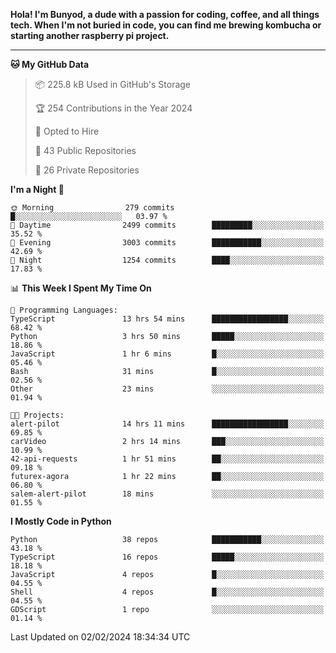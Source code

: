 <p>
<b>Hola! I'm Bunyod, a dude with a passion for coding, coffee, and all things tech. When I'm not buried in code, you can find me brewing kombucha or starting another raspberry pi project.</b>
</p>

---

<!--START_SECTION:waka-->
**🐱 My GitHub Data** 

> 📦 225.8 kB Used in GitHub's Storage 
 > 
> 🏆 254 Contributions in the Year 2024
 > 
> 💼 Opted to Hire
 > 
> 📜 43 Public Repositories 
 > 
> 🔑 26 Private Repositories 
 > 
**I'm a Night 🦉** 

```text
🌞 Morning                279 commits         █░░░░░░░░░░░░░░░░░░░░░░░░   03.97 % 
🌆 Daytime                2499 commits        █████████░░░░░░░░░░░░░░░░   35.52 % 
🌃 Evening                3003 commits        ███████████░░░░░░░░░░░░░░   42.69 % 
🌙 Night                  1254 commits        ████░░░░░░░░░░░░░░░░░░░░░   17.83 % 
```


📊 **This Week I Spent My Time On** 

```text
💬 Programming Languages: 
TypeScript               13 hrs 54 mins      █████████████████░░░░░░░░   68.42 % 
Python                   3 hrs 50 mins       █████░░░░░░░░░░░░░░░░░░░░   18.86 % 
JavaScript               1 hr 6 mins         █░░░░░░░░░░░░░░░░░░░░░░░░   05.46 % 
Bash                     31 mins             █░░░░░░░░░░░░░░░░░░░░░░░░   02.56 % 
Other                    23 mins             ░░░░░░░░░░░░░░░░░░░░░░░░░   01.94 % 

🐱‍💻 Projects: 
alert-pilot              14 hrs 11 mins      █████████████████░░░░░░░░   69.85 % 
carVideo                 2 hrs 14 mins       ███░░░░░░░░░░░░░░░░░░░░░░   10.99 % 
42-api-requests          1 hr 51 mins        ██░░░░░░░░░░░░░░░░░░░░░░░   09.18 % 
futurex-agora            1 hr 22 mins        ██░░░░░░░░░░░░░░░░░░░░░░░   06.80 % 
salem-alert-pilot        18 mins             ░░░░░░░░░░░░░░░░░░░░░░░░░   01.55 % 
```

**I Mostly Code in Python** 

```text
Python                   38 repos            ███████████░░░░░░░░░░░░░░   43.18 % 
TypeScript               16 repos            █████░░░░░░░░░░░░░░░░░░░░   18.18 % 
JavaScript               4 repos             █░░░░░░░░░░░░░░░░░░░░░░░░   04.55 % 
Shell                    4 repos             █░░░░░░░░░░░░░░░░░░░░░░░░   04.55 % 
GDScript                 1 repo              ░░░░░░░░░░░░░░░░░░░░░░░░░   01.14 % 
```




 Last Updated on 02/02/2024 18:34:34 UTC
<!--END_SECTION:waka-->
